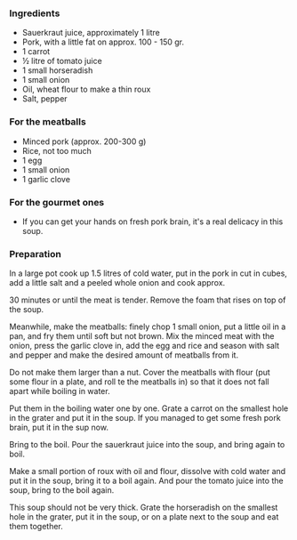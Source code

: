 
### Ingredients
- Sauerkraut juice, approximately 1 litre
- Pork, with a little fat on approx. 100 - 150 gr.
- 1 carrot
- ½ litre of tomato juice
- 1 small horseradish
- 1 small onion
- Oil, wheat flour to make a thin roux
- Salt, pepper

### For the meatballs
- Minced pork (approx. 200-300 g)
- Rice, not too much
- 1 egg
- 1 small onion
- 1 garlic clove

### For the gourmet ones

- If you can get your hands on fresh pork brain, it's a real delicacy in this soup.

### Preparation

In a large pot cook up 1.5 litres of cold water, put in the pork in cut in cubes, add a little salt and a peeled whole onion and cook approx.

 30 minutes or until the meat is tender. Remove the foam that rises on top of the soup.

 Meanwhile, make the meatballs: finely chop 1 small onion, put a little oil in a pan, and fry them until soft but not brown. Mix the minced meat with the onion, press the garlic clove in, add the egg and rice and season with salt and pepper and make the desired amount of meatballs from it.

 Do not make them larger than a nut. Cover the meatballs with flour (put some flour in a plate, and roll te the meatballs in) so that it does not fall apart while boiling in water.

 Put them in the boiling water one by one. Grate a carrot on the smallest hole in the grater and put it in the soup. If you managed to get some fresh pork brain, put it in the sup now.

 Bring to the boil. Pour the sauerkraut juice into the soup, and bring again to boil.

 Make a small portion of roux with oil and flour, dissolve with cold water and put it in the soup, bring it to a boil again. And pour the tomato juice into the soup, bring to the boil again.

 This soup should not be very thick. Grate the horseradish on the smallest hole in the grater, put it in the soup, or on a plate next to the soup and eat them together.

   